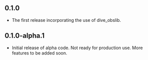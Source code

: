 ## 0.1.0

* The first release incorporating the use of dive_obslib.

## 0.1.0-alpha.1

* Initial release of alpha code. Not ready for production use. More features to
be added soon.
